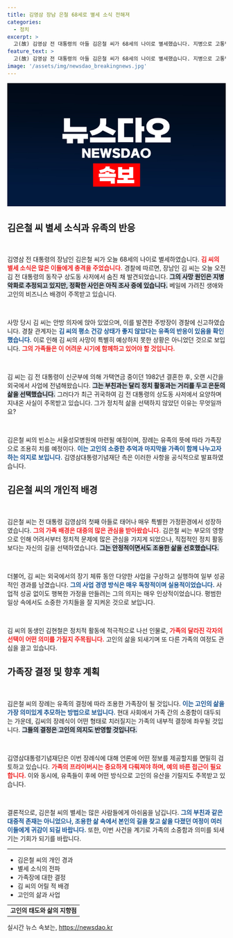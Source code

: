 ```yaml
---
title: 김영삼 장남 은철 68세로 별세 소식 전해져
categories:
  - 정치
excerpt: >
  고(故) 김영삼 전 대통령의 아들 김은철 씨가 68세의 나이로 별세했습니다. 지병으로 고통받던 그는 조용히 은둔의 삶을 살았으며, 장례는 가족장으로 진행될 예정입니다. 
feature_text: >
  고(故) 김영삼 전 대통령의 아들 김은철 씨가 68세의 나이로 별세했습니다. 지병으로 고통받던 그는 조용히 은둔의 삶을 살았으며, 장례는 가족장으로 진행될 예정입니다. 
image: '/assets/img/newsdao_breakingnews.jpg'
---
```


<p><img src="/assets/img/newsdao_breakingnews.jpg" alt="cryptoinkorea 속보" /></p>

<h2 data-ke-size="size26">김은철 씨 별세 소식과 유족의 반응</h2>

<p data-ke-size="size16">&nbsp;</p>

<p>김영삼 전 대통령의 장남인 김은철 씨가 오늘 68세의 나이로 별세하였습니다. <b><span style="color: #ee2323;">김 씨의 별세 소식은 많은 이들에게 충격을 주었습니다.</span></b> 경찰에 따르면, 장남인 김 씨는 오늘 오전 김 전 대통령의 동작구 상도동 사저에서 숨진 채 발견되었습니다. <b><span style="background-color: #21538527;">그의 사망 원인은 지병 악화로 추정되고 있지만, 정확한 사인은 아직 조사 중에 있습니다.</span></b> 베일에 가려진 생애와 고인의 비즈니스 배경이 주목받고 있습니다.</p>

<p data-ke-size="size16">&nbsp;</p>

<p>사망 당시 김 씨는 안방 의자에 앉아 있었으며, 이를 발견한 주방장이 경찰에 신고하였습니다. 경찰 관계자는 <b><span style="color: #1a5490;">김 씨의 평소 건강 상태가 좋지 않았다는 유족의 반응이 있음을 확인했습니다.</span></b> 이로 인해 김 씨의 사망이 특별히 예상하지 못한 상황은 아니었던 것으로 보입니다. <b><span style="color: #ee2323;">그의 가족들은 이 어려운 시기에 함께하고 있어야 할 것입니다.</span></b> </p>

<p data-ke-size="size16">&nbsp;</p>

<p>김 씨는 김 전 대통령이 신군부에 의해 가택연금 중이던 1982년 결혼한 후, 오랜 시간을 외국에서 사업에 전념해왔습니다. <b><span style="background-color: #21538527;">그는 부친과는 달리 정치 활동과는 거리를 두고 은둔의 삶을 선택했습니다.</span></b> 그러다가 최근 귀국하여 김 전 대통령의 상도동 사저에서 요양하며 지내온 사실이 주목받고 있습니다. 그가 정치적 삶을 선택하지 않았던 이유는 무엇일까요?</p>

<p data-ke-size="size16">&nbsp;</p>

<p>김은철 씨의 빈소는 서울성모병원에 마련될 예정이며, 장례는 유족의 뜻에 따라 가족장으로 조용히 치를 예정이다. <b><span style="color: #1a5490;">이는 고인의 소중한 추억과 마지막을 가족이 함께 나누고자 하는 의지로 보입니다.</span></b> 김영삼대통령기념재단 측은 이러한 사항을 공식적으로 발표하였습니다.</p>

<h2 data-ke-size="size26">김은철 씨의 개인적 배경</h2>

<p data-ke-size="size16">&nbsp;</p>

<p>김은철 씨는 전 대통령 김영삼의 첫째 아들로 태어나 매우 특별한 가정환경에서 성장하였습니다. <b><span style="color: #ee2323;">그의 가족 배경은 대중의 많은 관심을 받아왔습니다.</span></b> 김은철 씨는 부모의 영향으로 인해 어려서부터 정치적 문제에 많은 관심을 가지게 되었으나, 직접적인 정치 활동보다는 자신의 길을 선택하였습니다. <b><span style="background-color: #21538527;">그는 안정적이면서도 조용한 삶을 선호했습니다.</span></b></p>

<p data-ke-size="size16">&nbsp;</p>

<p>더불어, 김 씨는 외국에서의 장기 체류 동안 다양한 사업을 구상하고 실행하여 일부 성공적인 경과를 남겼습니다. <b><span style="color: #1a5490;">그의 사업 경영 방식은 매우 독창적이며 실용적이었습니다.</span></b> 사업적 성공 없이도 행복한 가정을 만들려는 그의 의지는 매우 인상적이었습니다. 평범한 일상 속에서도 소중한 가치들을 잘 지켜온 것으로 보입니다.</p>

<p data-ke-size="size16">&nbsp;</p>

<p>김 씨의 동생인 김현철은 정치적 활동에 적극적으로 나선 인물로, <b><span style="color: #ee2323;">가족의 달라진 각자의 선택이 어떤 의미를 가질지 주목됩니다.</span></b> 고인의 삶을 되새기며 또 다른 가족의 여정도 관심을 끌고 있습니다.</p>

<h2 data-ke-size="size26">가족장 결정 및 향후 계획</h2>

<p data-ke-size="size16">&nbsp;</p>

<p>김은철 씨의 장례는 유족의 결정에 따라 조용한 가족장이 될 것입니다. <b><span style="color: #1a5490;">이는 고인의 삶을 가장 의미있게 추모하는 방법으로 보입니다.</span></b> 현대 사회에서 가족 간의 소중함이 대두되는 가운데, 김씨의 장례식이 어떤 형태로 치러질지는 가족의 내부적 결정에 좌우될 것입니다. <b><span style="background-color: #21538527;">그들의 결정은 고인의 의지도 반영할 것입니다.</span></b></p>

<p data-ke-size="size16">&nbsp;</p>

<p>김영삼대통령기념재단은 이번 장례식에 대해 언론에 어떤 정보를 제공할지를 면밀히 검토하고 있습니다. <b><span style="color: #ee2323;">가족의 프라이버시는 중요하게 다뤄져야 하며, 예의 바른 접근이 필요합니다.</span></b> 이와 동시에, 유족들이 후에 어떤 방식으로 고인의 유산을 기릴지도 주목받고 있습니다.</p>

<p data-ke-size="size16">&nbsp;</p>

<p>결론적으로, 김은철 씨의 별세는 많은 사람들에게 아쉬움을 남깁니다. <b><span style="color: #1a5490;">그의 부친과 같은 대중적 존재는 아니었으나, 조용한 삶 속에서 본인의 길을 찾고 삶을 다졌던 여정이 여러 이들에게 귀감이 되길 바랍니다.</span></b> 또한, 이번 사건을 계기로 가족의 소중함과 의미를 되새기는 기회가 되기를 바랍니다.</p>

<hr>

<ul>
<li>김은철 씨의 개인 경과</li>
<li>별세 소식의 전파</li>
<li>가족장에 대한 결정</li>
<li>김 씨의 어릴 적 배경</li>
<li>고인의 삶과 사업</li>
</ul>

<table style="width: 100%; border-collapse: collapse;">
<tr>
<td style="text-align: center; height: 17px;"><b>고인의 태도와 삶의 지향점</b></td>
</tr>
</table>
실시간 뉴스 속보는, <a href="https://newsdao.kr" rel="dofollow">https://newsdao.kr</a>


